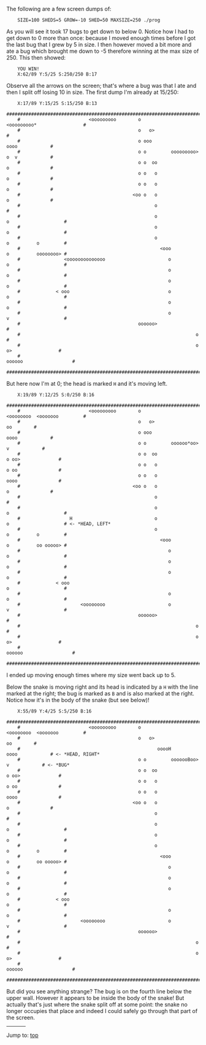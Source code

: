 The following are a few screen dumps of:

``` <!---sh-->
    SIZE=100 SHEDS=5 GROW=-10 SHED=50 MAXSIZE=250 ./prog
```

As you will see it took 17 bugs to get down to below 0. Notice how I had to get
down to 0 more than once: because I moved enough times before I got the last
bug that I grew by 5 in size. I then however moved a bit more and ate a bug
which brought me down to -5 therefore winning at the max size of 250. This then
showed:

```
    YOU WIN!
    X:62/89 Y:5/25 S:250/250 B:17
```

Observe all the arrows on the screen; that's where a bug was that I ate and
then I split off losing 10 in size. The first dump I'm already at 15/250:

```
    X:17/89 Y:15/25 S:15/250 B:13
    ##########################################################################################
    #                         <ooooooooo        o                <ooooooooo*                 #
    #                                           o   o>                                       #
    #                                           o ooo                        oooo            #
    #                                           o o         ooooooooo>       o  v            #
    #                                           o o  oo                      o               #
    #                                           o o   o                      o               #
    #                                           o o   o                      o               #
    #                                         <oo o   o                      o               #
    #                                                 o                                      #
    #                                                 o                 o                    #
    #                                                 o                 o                    #
    #                                                 o                 o          o         #
    #                                                   <ooo            o          oooooooo> #
    #                <oooooooooooooo                       o            o                    #
    #                                                      o            o                    #
    #                                                      o            o                    #
    #             < ooo                                    o            o                    #
    #                                                      o            o                    #
    #                                                      o            v                    #
    #                                           oooooo>                                      #
    #                                                                o                       #
    #                                                                o    o>                 #
    #                                                                oooooo                  #
    ##########################################################################################
```

But here now I'm at 0; the head is marked `H` and it's moving left.

```
    X:19/89 Y:12/25 S:0/250 B:16
    ##########################################################################################
    #                         <ooooooooo        o                <oooooooo  <ooooooo         #
    #                                           o   o>                             oo        #
    #                                           o ooo                        oooo            #
    #                                           o o         oooooo*oo>          v            #
    #                                           o o  oo                   o oo>              #
    #                                           o o   o                   o oo               #
    #                                           o o   o                   oooo               #
    #                                         <oo o   o                      o               #
    #                                                 o                                      #
    #                                                 o                 o                    #
    #                  H                              o                 o                    # <- *HEAD, LEFT*
    #                                                 o                 o          o         #
    #                                                   <ooo            o          oo ooooo> #
    #                                                      o            o                    #
    #                                                      o            o                    #
    #                                                      o            o                    #
    #             < ooo                                                 o                    #
    #                                                      o            o                    #
    #                      <oooooooo                       o            v                    #
    #                                           oooooo>                                      #
    #                                                                o                       #
    #                                                                o    o>                 #
    #                                                                oooooo                  #
    ##########################################################################################
```

I ended up moving enough times where my size went back up to 5.

Below the snake is moving right and its head is indicated by a `H` with the line
marked at the right; the bug is marked as `B` and is also marked at the right.
Notice how it's in the body of the snake (but see below)!

```
    X:55/89 Y:4/25 S:5/250 B:16
    ##########################################################################################
    #                         <ooooooooo        o                <oooooooo  <ooooooo         #
    #                                           o   o>                             oo        #
    #                                                  ooooH                 oooo            # <- *HEAD, RIGHT*
    #                                           o o         ooooooBoo>          v            # <- *BUG*
    #                                           o o  oo                   o oo>              #
    #                                           o o   o                   o oo               #
    #                                           o o   o                   oooo               #
    #                                         <oo o   o                      o               #
    #                                                 o                                      #
    #                                                 o                 o                    #
    #                                                 o                 o                    #
    #                                                 o                 o          o         #
    #                                                   <ooo            o          oo ooooo> #
    #                                                      o            o                    #
    #                                                      o            o                    #
    #                                                      o            o                    #
    #             < ooo                                                 o                    #
    #                                                      o            o                    #
    #                      <oooooooo                       o            v                    #
    #                                           oooooo>                                      #
    #                                                                o                       #
    #                                                                o    o>                 #
    #                                                                oooooo                  #
    ##########################################################################################
```

But did you see anything strange? The bug is on the fourth line below the upper wall.
However it appears to be inside the body of the snake! But actually that's just where
the snake split off at some point: the snake no longer occupies that place and indeed I
could safely go through that part of the screen.


<hr style="width:10%;text-align:left;margin-left:0">

Jump to: [top](#)


<!--

    Copyright © 1984-2024 by Landon Curt Noll. All Rights Reserved.

    You are free to share and adapt this file under the terms of this license:

	Creative Commons Attribution-ShareAlike 4.0 International (CC BY-SA 4.0)

    For more information, see:

	https://creativecommons.org/licenses/by-sa/4.0/

-->
